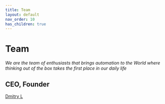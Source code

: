 ```yaml
---
title: Team
layout: default
nav_order: 10
has_children: true
---
```


# Team

_We are the team of enthusiasts that brings automation to the World where thinking out of the box takes the first place in our daily life_

## CEO, Founder

[Dmitry L](https://opia-world.github.io/en/docs/team/dmitry_l.html)